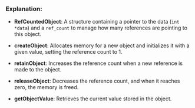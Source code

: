 ### Explanation:

- **RefCountedObject**: A structure containing a pointer to the data (`int *data`) and a `ref_count` to manage how many references are pointing to this object.

- **createObject**: Allocates memory for a new object and initializes it with a given value, setting the reference count to 1.

- **retainObject**: Increases the reference count when a new reference is made to the object.

- **releaseObject**: Decreases the reference count, and when it reaches zero, the memory is freed.

- **getObjectValue**: Retrieves the current value stored in the object.
